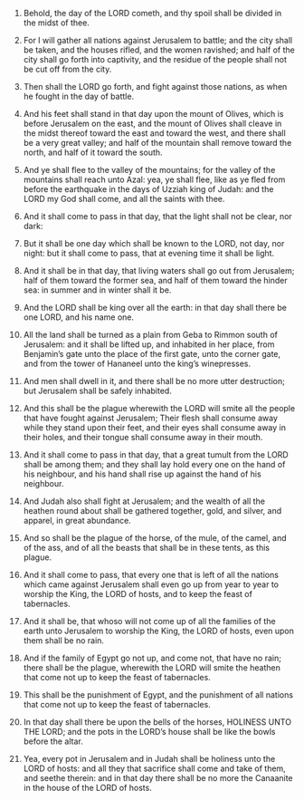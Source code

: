 1. Behold, the day of the LORD cometh, and thy spoil shall be
divided in the midst of thee.

2. For I will gather all nations against Jerusalem to battle; and
the city shall be taken, and the houses rifled, and the women
ravished; and half of the city shall go forth into captivity, and the
residue of the people shall not be cut off from the city.

3. Then shall the LORD go forth, and fight against those nations, as
when he fought in the day of battle.

4. And his feet shall stand in that day upon the mount of Olives,
which is before Jerusalem on the east, and the mount of Olives shall
cleave in the midst thereof toward the east and toward the west, and
there shall be a very great valley; and half of the mountain shall
remove toward the north, and half of it toward the south.

5. And ye shall flee to the valley of the mountains; for the valley
of the mountains shall reach unto Azal: yea, ye shall flee, like as ye
fled from before the earthquake in the days of Uzziah king of Judah:
and the LORD my God shall come, and all the saints with thee.

6. And it shall come to pass in that day, that the light shall not
be clear, nor dark:

7. But it shall be one day which shall be known
to the LORD, not day, nor night: but it shall come to pass, that at
evening time it shall be light.

8. And it shall be in that day, that living waters shall go out from
Jerusalem; half of them toward the former sea, and half of them toward
the hinder sea: in summer and in winter shall it be.

9. And the LORD shall be king over all the earth: in that day shall
there be one LORD, and his name one.

10. All the land shall be turned as a plain from Geba to Rimmon
south of Jerusalem: and it shall be lifted up, and inhabited in her
place, from Benjamin’s gate unto the place of the first gate, unto the
corner gate, and from the tower of Hananeel unto the king’s
winepresses.

11. And men shall dwell in it, and there shall be no more utter
destruction; but Jerusalem shall be safely inhabited.

12. And this shall be the plague wherewith the LORD will smite all
the people that have fought against Jerusalem; Their flesh shall
consume away while they stand upon their feet, and their eyes shall
consume away in their holes, and their tongue shall consume away in
their mouth.

13. And it shall come to pass in that day, that a great tumult from
the LORD shall be among them; and they shall lay hold every one on the
hand of his neighbour, and his hand shall rise up against the hand of
his neighbour.

14. And Judah also shall fight at Jerusalem; and the wealth of all
the heathen round about shall be gathered together, gold, and silver,
and apparel, in great abundance.

15. And so shall be the plague of the horse, of the mule, of the
camel, and of the ass, and of all the beasts that shall be in these
tents, as this plague.

16. And it shall come to pass, that every one that is left of all
the nations which came against Jerusalem shall even go up from year to
year to worship the King, the LORD of hosts, and to keep the feast of
tabernacles.

17. And it shall be, that whoso will not come up of all the families
of the earth unto Jerusalem to worship the King, the LORD of hosts,
even upon them shall be no rain.

18. And if the family of Egypt go not up, and come not, that have no
rain; there shall be the plague, wherewith the LORD will smite the
heathen that come not up to keep the feast of tabernacles.

19. This shall be the punishment of Egypt, and the punishment of all
nations that come not up to keep the feast of tabernacles.

20. In that day shall there be upon the bells of the horses,
HOLINESS UNTO THE LORD; and the pots in the LORD’s house shall be like
the bowls before the altar.

21. Yea, every pot in Jerusalem and in Judah shall be holiness unto
the LORD of hosts: and all they that sacrifice shall come and take of
them, and seethe therein: and in that day there shall be no more the
Canaanite in the house of the LORD of hosts.